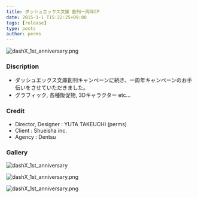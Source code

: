 ```yaml
---
title: ダッシュエックス文庫 創刊一周年CP
date: 2015-1-1 T15:22:25+09:00
tags: [release]
type: posts
author: perms
---
```


![dashX_1st_anniversary.png](/img/works/dash_1st_1.png "dashX_1st_anniversary")

### Discription
- ダッシュエックス文庫創刊キャンペーンに続き、一周年キャンペーンのお手伝いをさせていただきました。
- グラフィック, 各種販促物, 3Dキャラクター etc...

<!-- ### Award
- WIRED CREATIVE HACK AWARD BEST PRESENTATION (2014) -->

### Credit
- Director, Designer : YUTA TAKEUCHI (perms)
- Client : Shueisha inc.
- Agency : Dentsu

### Gallery
![dashX_1st_anniversary](/img/works/dash_1st_2.png "dashX_1st_anniversary")

![dashX_1st_anniversary.png](/img/works/dash_1st_3.png "dashX_1st_anniversary")

![dashX_1st_anniversary.png](/img/works/dash_1st_4.png "dashX_1st_anniversary")

<!-- ### Demo Movie
<iframe src="https://player.vimeo.com/video/83606253" width="720" height="405" frameborder="0" webkitallowfullscreen mozallowfullscreen allowfullscreen></iframe> -->

